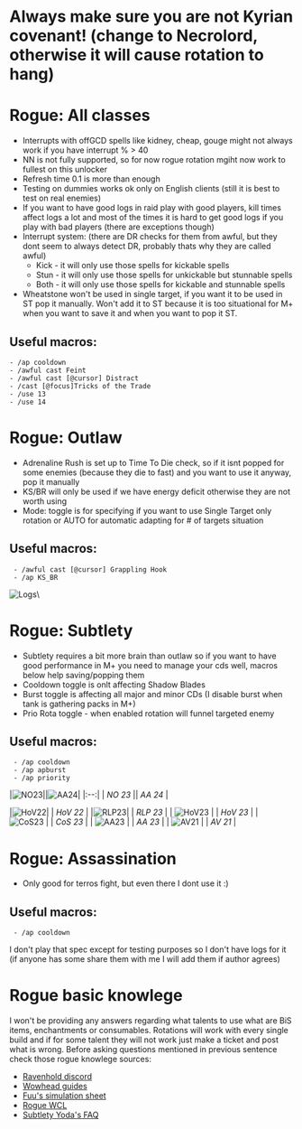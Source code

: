 
# Always make sure you are not Kyrian covenant! (change to Necrolord, otherwise it will cause rotation to hang)
# Rogue: All classes
- Interrupts with offGCD spells like kidney, cheap, gouge might not always work if you have interrupt % > 40
- NN is not fully supported, so for now rogue rotation mgiht now work to fullest on this unlocker
- Refresh time 0.1 is more than enough
- Testing on dummies works ok only on English clients (still it is best to test on real enemies)
- If you want to have good logs in raid play with good players, kill times affect logs a lot and most of the times it is hard to get good logs if you play with bad players (there are exceptions though)
- Interrupt system: (there are DR checks for them from awful, but they dont seem to always detect DR, probably thats why they are called awful)
	- Kick - it will only use those spells for kickable spells
	- Stun - it will only use those spells for unkickable but stunnable spells
	- Both - it will only use those spells for kickable and stunnable spells
- Wheatstone won't be used in single target, if you want it to be used in ST pop it manually. Won't add it to ST because it is too situational for M+ when you want to save it and when you want to pop it ST.
## Useful macros:
	- /ap cooldown
	- /awful cast Feint
	- /awful cast [@cursor] Distract
	- /cast [@focus]Tricks of the Trade
	- /use 13
	- /use 14
# Rogue: Outlaw
 - Adrenaline Rush is set up to Time To Die check, so if it isnt popped for some enemies (because they die to fast) and you want to use it anyway, pop it manually
 - KS/BR will only be used if we have energy deficit otherwise they are not worth using
 - Mode: toggle is for specifying if you want to use Single Target only rotation or AUTO for automatic adapting for # of targets situation
 ## Useful macros:
	 - /awful cast [@cursor] Grappling Hook
	 - /ap KS_BR
![Logs](https://i.imgur.com/Jct1mlo.png)\

# Rogue: Subtlety
- Subtlety requires a bit more brain than outlaw so if you want to have good performance in M+ you need to manage your cds well, macros below help saving/popping them
- Cooldown toggle is onlt affecting Shadow Blades
- Burst toggle is affecting all major and minor CDs (I disable burst when tank is gathering packs in M+)
- Prio Rota toggle - when enabled rotation will funnel targeted enemy

 ## Useful macros:
	 - /ap cooldown
	 - /ap apburst
	 - /ap priority
|![NO23](https://i.imgur.com/twuUuJf.png)||![AA24](https://cdn.discordapp.com/attachments/1037409177104027690/1086711568059871335/image.png)|
|:--:| 
| *NO 23* || *AA 24* |


|![HoV22](https://cdn.discordapp.com/attachments/1037409177104027690/1086712108240076930/image.png)|
| *HoV 22* |
|![RLP23](https://cdn.discordapp.com/attachments/1037409177104027690/1087744504225869905/image.png)|
| *RLP 23* |
| ![HoV23](https://i.imgur.com/ONUroBQ.png) | 
| *HoV 23* |
| ![CoS23](https://i.imgur.com/TuwcLHZ.png) | 
| *CoS 23* |
| ![AA23](https://i.imgur.com/11zdIfk.png) | 
| *AA 23* |
| ![AV21](https://i.imgur.com/q5OsQAY.png) | 
| *AV 21* |

# Rogue: Assassination
- Only good for terros fight, but even there I dont use it :)
## Useful macros:
	 - /ap cooldown
I don't play that spec except for testing purposes so I don't have logs for it (if anyone has some share them with me I will add them if author agrees)
# Rogue basic knowlege

I won't be providing any answers regarding what talents to use what are BiS items, enchantments or consumables. Rotations will work with every single build and if for some talent they will not work just make a ticket and post what is wrong. Before asking questions mentioned in previous sentence check those rogue knowlege sources:
- [Ravenhold discord]
- [Wowhead guides]
- [Fuu's simulation sheet]
- [Rogue WCL]
- [Subtlety Yoda's FAQ]

[//]: # (These are reference links used in the body of this note and get stripped out when the markdown processor does its job. There is no need to format nicely because it shouldn't be seen. Thanks SO - http://stackoverflow.com/questions/4823468/store-comments-in-markdown-syntax)
[Ravenhold discord]: https://discord.gg/ravenholdt
[Wowhead guides]: https://www.wowhead.com/class=4/rogue
[Fuu's simulation sheet]: https://docs.google.com/spreadsheets/d/e/2PACX-1vRq3Nn1ZvFwaXf1wQTr1RalpWbJTIhQp5xGwEyDTVWyuBWLP9_2rqqsxJSPQJLJAkIiKHy49pVfqEWu/pubhtml#
[Rogue WCL]: https://www.warcraftlogs.com/zone/rankings/31#class=Rogue
[Subtlety Yoda's FAQ]: https://docs.google.com/document/d/1vHuvRLNZfDLY62ryh5RlrwCoT9OwLrTgDVzrNkQmaVM/edit
